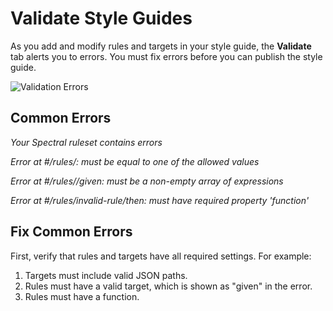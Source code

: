 # Validate Style Guides

As you add and modify rules and targets in your style guide, the **Validate** tab alerts you to errors. You must fix errors before you can publish the style guide.

![Validation Errors](https://stoplight.io/api/v1/projects/cHJqOjI/images/3fbbzQ8w6AA)

## Common Errors

*Your Spectral ruleset contains errors*

*Error at #/rules/: must be equal to one of the allowed values*

*Error at #/rules//given: must be a non-empty array of expressions*

*Error at #/rules/invalid-rule/then: must have required property 'function'*

## Fix Common Errors

First, verify that rules and targets have all required settings. For example:

1. Targets must include valid JSON paths.
2. Rules must have a valid target, which is shown as "given" in the error.
3. Rules must have a function.